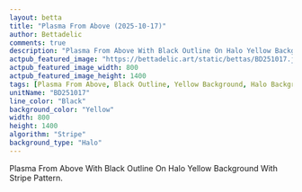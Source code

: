 ```yaml
---
layout: betta
title: "Plasma From Above (2025-10-17)"
author: Bettadelic
comments: true
description: "Plasma From Above With Black Outline On Halo Yellow Background With Stripe Pattern."
actpub_featured_image: "https://bettadelic.art/static/bettas/BD251017.jpg"
actpub_featured_image_width: 800
actpub_featured_image_height: 1400
tags: [Plasma From Above, Black Outline, Yellow Background, Halo Background Pattern, Stripe Pattern, October 2025]
unitName: "BD251017"
line_color: "Black"
background_color: "Yellow"
width: 800
height: 1400
algorithm: "Stripe"
background_type: "Halo"
---
```


Plasma From Above With Black Outline On Halo Yellow Background With Stripe Pattern.
